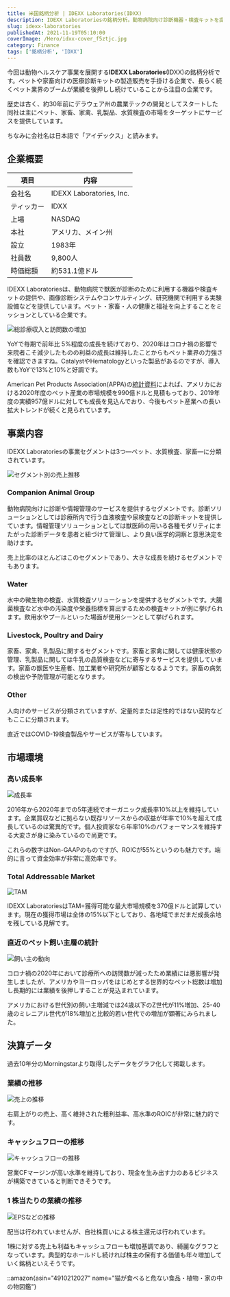```yaml
---
title: 米国銘柄分析 | IDEXX Laboratories(IDXX)
description: IDEXX Laboratoriesの銘柄分析。動物病院向け診断機器・検査キットを提供する動物ヘルスケア企業。30年の歴史、5年連続10%以上のオーガニック成長、ROIC55%の高効率経営でペット市場拡大の恩恵を受ける高品質成長株の詳細分析。
slug: idexx-laboratories
publishedAt: 2021-11-19T05:10:00
coverImage: /Hero/idxx-cover_f5ztjc.jpg
category: Finance
tags: ['銘柄分析', 'IDXX']
---
```


今回は動物ヘルスケア事業を展開する**IDEXX Laboratories**(IDXX)の銘柄分析です。ペットや家畜向けの医療診断キットの製造販売を手掛ける企業で、長らく続くペット業界のブームが業績を後押しし続けていることから注目の企業です。

歴史は古く、約30年前にデラウェア州の農業テックの開発としてスタートした同社は主にペット、家畜、家禽、乳製品、水質検査の市場をターゲットにサービスを提供しています。

ちなみに会社名は日本語で「アイデックス」と読みます。

## 企業概要

| 項目       | 内容                     |
| ---------- | ------------------------ |
| 会社名     | IDEXX Laboratories, Inc. |
| ティッカー | IDXX                     |
| 上場       | NASDAQ                   |
| 本社       | アメリカ、メイン州       |
| 設立       | 1983年                   |
| 社員数     | 9,800人                  |
| 時価総額   | 約531.1億ドル            |

IDEXX Laboratoriesは、動物病院で獣医が診断のために利用する機器や検査キットの提供や、画像診断システムやコンサルティング、研究機関で利用する実験設備などを提供しています。ペット・家畜・人の健康と福祉を向上することをミッションとしている企業です。

![総診療収入と訪問数の増加](/Stocks/idxx-growth_asajog.jpg)

YoYで毎期で前年比 5%程度の成長を続けており、2020年はコロナ禍の影響で来院者こそ減少したものの利益の成長は維持したことからもペット業界の力強さを確認できますね。CatalystやHematologyといった製品があるのですが、導入数もYoYで13%と10%と好調です。

American Pet Products Association(APPA)の[統計資料](https://www.americanpetproducts.org/press_industrytrends.asp)によれば、アメリカにおける2020年度のペット産業の市場規模を990億ドルと見積もっており、2019年度の実績957億ドルに対しても成長を見込んでおり、今後もペット産業への長い拡大トレンドが続くと見られています。

## 事業内容

IDEXX Laboratoriesの事業セグメントは3つ―ペット、水質検査、家畜―に分類されています。

![セグメント別の売上推移](/Stocks/idxx-segment_mol9vi.png 'セグメント別の売上推移')

### Companion Animal Group

動物病院向けに診断や情報管理のサービスを提供するセグメントです。診断ソリューションとしては診療所内で行う血液検査や尿検査などの診断キットを提供しています。情報管理ソリューションとしては獣医師の用いる各種モダリティにまたがった診断データを患者と紐づけて管理し、より良い医学的洞察と意思決定を助けます。

売上比率のほとんどはこのセグメントであり、大きな成長を続けるセグメントでもあります。

### Water

水中の微生物の検査、水質検査ソリューションを提供するセグメントです。大腸菌検査など水中の汚染度や栄養指標を算出するための検査キットが例に挙げられます。飲用水やプールといった場面が使用シーンとして挙げられます。

### Livestock, Poultry and Dairy

家畜、家禽、乳製品に関するセグメントです。家畜と家禽に関しては健康状態の管理、乳製品に関しては牛乳の品質検査などに寄与するサービスを提供しています。家畜の獣医や生産者、加工業者や研究所が顧客となるようです。家畜の病気の検出や予防管理が可能となります。

### Other

人向けのサービスが分類されていますが、定量的または定性的ではない契約などもここに分類されます。

直近ではCOVID-19検査製品やサービスが寄与しています。

## 市場環境

### 高い成長率

![成長率](/Stocks/idxx-growth.jpg)

2016年から2020年までの5年連続でオーガニック成長率10%以上を維持しています。企業買収などに拠らない既存リソースからの収益が年率で10%を超えて成長しているのは驚異的です。個人投資家なら年率10%のパフォーマンスを維持する大変さが身に染みているので尚更です。

これらの数字はNon-GAAPのものですが、ROICが55%というのも魅力です。端的に言って資金効率が非常に高効率です。

### Total Addressable Market

![TAM](/Stocks/idxx-tam.jpg)

IDEXX LaboratoriesはTAM=獲得可能な最大市場規模を370億ドルと試算しています。現在の獲得市場は全体の15%以下としており、各地域でまだまだ成長余地を残している見解です。

### 直近のペット飼い主層の統計

![飼い主の動向](/Stocks/idxx-petparents.jpg)

コロナ禍の2020年において診療所への訪問数が減ったため業績には悪影響が発生しましたが、アメリカやヨーロッパをはじめとする世界的なペット総数は増加し長期的には業績を後押しすることが見込まれています。

アメリカにおける世代別の飼い主増減では24歳以下のZ世代が11%増加、25-40歳のミレニアル世代が18%増加と比較的若い世代での増加が顕著にみられました。

## 決算データ

過去10年分のMorningstarより取得したデータをグラフ化して掲載します。

### 業績の推移

![売上の推移](/Stocks/idxx-revenue_zimybj.png)

右肩上がりの売上、高く維持された粗利益率、高水準のROICが非常に魅力的です。

### キャッシュフローの推移

![キャッシュフローの推移](/Stocks/idxx-cashflow_jrjhs0.png)

営業CFマージンが高い水準を維持しており、現金を生み出す力のあるビジネスが構築できていると判断できそうです。

### 1 株当たりの業績の推移

![EPSなどの推移](/Stocks/idxx-eps_sjxma4.png)

配当は行われていませんが、自社株買いによる株主還元は行われています。

1株に対する売上も利益もキャッシュフローも増加基調であり、綺麗なグラフとなっています。典型的なホールドし続ければ株主の保有する価値も年々増加していく銘柄といえそうです。

::amazon{asin="4910212027" name="猫が食べると危ない食品・植物・家の中の物図鑑"}
